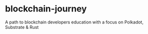 # blockchain-journey
A path to blockchain developers education with a focus on Polkadot, Substrate &amp; Rust
